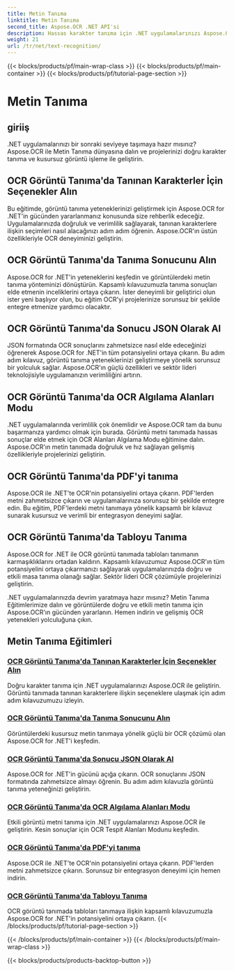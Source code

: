 ```yaml
---
title: Metin Tanıma
linktitle: Metin Tanıma
second_title: Aspose.OCR .NET API'si
description: Hassas karakter tanıma için .NET uygulamalarınızı Aspose.OCR ile yükseltin. OCR görüntü tanımada seçenekleri, sonuçları ve JSON formatlarını elde etmeye yönelik eğitimleri keşfedin.
weight: 21
url: /tr/net/text-recognition/
---
```


{{< blocks/products/pf/main-wrap-class >}}
{{< blocks/products/pf/main-container >}}
{{< blocks/products/pf/tutorial-page-section >}}

# Metin Tanıma

## giriiş

.NET uygulamalarınızı bir sonraki seviyeye taşımaya hazır mısınız? Aspose.OCR ile Metin Tanıma dünyasına dalın ve projelerinizi doğru karakter tanıma ve kusursuz görüntü işleme ile geliştirin.

## OCR Görüntü Tanıma'da Tanınan Karakterler İçin Seçenekler Alın

Bu eğitimde, görüntü tanıma yeteneklerinizi geliştirmek için Aspose.OCR for .NET'in gücünden yararlanmanız konusunda size rehberlik edeceğiz. Uygulamalarınızda doğruluk ve verimlilik sağlayarak, tanınan karakterlere ilişkin seçimleri nasıl alacağınızı adım adım öğrenin. Aspose.OCR'ın üstün özellikleriyle OCR deneyiminizi geliştirin.

## OCR Görüntü Tanıma'da Tanıma Sonucunu Alın

Aspose.OCR for .NET'in yeteneklerini keşfedin ve görüntülerdeki metin tanıma yönteminizi dönüştürün. Kapsamlı kılavuzumuzla tanıma sonuçları elde etmenin inceliklerini ortaya çıkarın. İster deneyimli bir geliştirici olun ister yeni başlıyor olun, bu eğitim OCR'yi projelerinize sorunsuz bir şekilde entegre etmenize yardımcı olacaktır.

## OCR Görüntü Tanıma'da Sonucu JSON Olarak Al

JSON formatında OCR sonuçlarını zahmetsizce nasıl elde edeceğinizi öğrenerek Aspose.OCR for .NET'in tüm potansiyelini ortaya çıkarın. Bu adım adım kılavuz, görüntü tanıma yeteneklerinizi geliştirmeye yönelik sorunsuz bir yolculuk sağlar. Aspose.OCR'ın güçlü özellikleri ve sektör lideri teknolojisiyle uygulamanızın verimliliğini artırın.

## OCR Görüntü Tanıma'da OCR Algılama Alanları Modu

.NET uygulamalarında verimlilik çok önemlidir ve Aspose.OCR tam da bunu başarmanıza yardımcı olmak için burada. Görüntü metni tanımada hassas sonuçlar elde etmek için OCR Alanları Algılama Modu eğitimine dalın. Aspose.OCR'ın metin tanımada doğruluk ve hız sağlayan gelişmiş özellikleriyle projelerinizi geliştirin.

## OCR Görüntü Tanıma'da PDF'yi tanıma

Aspose.OCR ile .NET'te OCR'nin potansiyelini ortaya çıkarın. PDF'lerden metni zahmetsizce çıkarın ve uygulamalarınıza sorunsuz bir şekilde entegre edin. Bu eğitim, PDF'lerdeki metni tanımaya yönelik kapsamlı bir kılavuz sunarak kusursuz ve verimli bir entegrasyon deneyimi sağlar.

## OCR Görüntü Tanıma'da Tabloyu Tanıma

Aspose.OCR for .NET ile OCR görüntü tanımada tabloları tanımanın karmaşıklıklarını ortadan kaldırın. Kapsamlı kılavuzumuz Aspose.OCR'ın tüm potansiyelini ortaya çıkarmanızı sağlayarak uygulamalarınızda doğru ve etkili masa tanıma olanağı sağlar. Sektör lideri OCR çözümüyle projelerinizi geliştirin.

.NET uygulamalarınızda devrim yaratmaya hazır mısınız? Metin Tanıma Eğitimlerimize dalın ve görüntülerde doğru ve etkili metin tanıma için Aspose.OCR'ın gücünden yararlanın. Hemen indirin ve gelişmiş OCR yetenekleri yolculuğuna çıkın.
## Metin Tanıma Eğitimleri
### [OCR Görüntü Tanıma'da Tanınan Karakterler İçin Seçenekler Alın](./get-choices-for-recognized-characters/)
Doğru karakter tanıma için .NET uygulamalarınızı Aspose.OCR ile geliştirin. Görüntü tanımada tanınan karakterlere ilişkin seçeneklere ulaşmak için adım adım kılavuzumuzu izleyin.
### [OCR Görüntü Tanıma'da Tanıma Sonucunu Alın](./get-recognition-result/)
Görüntülerdeki kusursuz metin tanımaya yönelik güçlü bir OCR çözümü olan Aspose.OCR for .NET'i keşfedin.
### [OCR Görüntü Tanıma'da Sonucu JSON Olarak Al](./get-result-as-json/)
Aspose.OCR for .NET'in gücünü açığa çıkarın. OCR sonuçlarını JSON formatında zahmetsizce almayı öğrenin. Bu adım adım kılavuzla görüntü tanıma yeteneğinizi geliştirin.
### [OCR Görüntü Tanıma'da OCR Algılama Alanları Modu](./ocr-detect-areas-mode/)
Etkili görüntü metni tanıma için .NET uygulamalarınızı Aspose.OCR ile geliştirin. Kesin sonuçlar için OCR Tespit Alanları Modunu keşfedin.
### [OCR Görüntü Tanıma'da PDF'yi tanıma](./recognize-pdf/)
Aspose.OCR ile .NET'te OCR'nin potansiyelini ortaya çıkarın. PDF'lerden metni zahmetsizce çıkarın. Sorunsuz bir entegrasyon deneyimi için hemen indirin.
### [OCR Görüntü Tanıma'da Tabloyu Tanıma](./recognize-table/)
OCR görüntü tanımada tabloları tanımaya ilişkin kapsamlı kılavuzumuzla Aspose.OCR for .NET'in potansiyelini ortaya çıkarın.
{{< /blocks/products/pf/tutorial-page-section >}}

{{< /blocks/products/pf/main-container >}}
{{< /blocks/products/pf/main-wrap-class >}}

{{< blocks/products/products-backtop-button >}}
